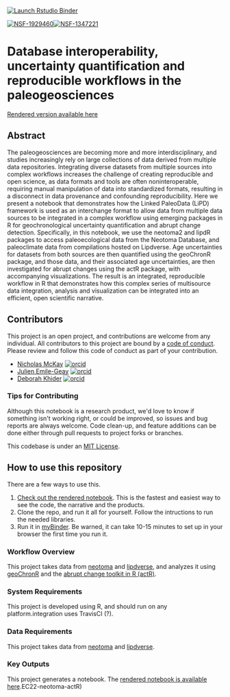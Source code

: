 <!-- badges: start -->
[![Launch Rstudio Binder](http://mybinder.org/badge_logo.svg)](https://mybinder.org/v2/gh/nickmckay/EC22-neotoma-actR/main?urlpath=rstudio)

[![NSF-1929460](https://img.shields.io/badge/NSF-1929460-blue.svg)](https://nsf.gov/awardsearch/showAward?AWD_ID=1929460)[![NSF-1347221](https://img.shields.io/badge/NSF-1347221-blue.svg)](https://nsf.gov/awardsearch/showAward?AWD_ID=1347221)

# Database interoperability, uncertainty quantification and reproducible workflows in the paleogeosciences

[Rendered version available here](https://nickmckay.github.io/EC22-neotoma-actR/)

## Abstract

The paleogeosciences are becoming more and more interdisciplinary, and studies increasingly rely on large collections of data derived from multiple data repositories. Integrating diverse datasets from multiple sources into complex workflows increases the challenge of creating reproducible and open science, as data formats and tools are often noninteroperable, requiring manual manipulation of data into standardized formats, resulting in a disconnect in data provenance and confounding reproducibility. Here we present a notebook that demonstrates how the Linked PaleoData (LiPD) framework is used as an interchange format to allow data from multiple data sources to be integrated in a complex workflow using emerging packages in R for geochronological uncertainty quantification and abrupt change detection. Specifically, in this notebook, we use the neotoma2 and lipdR packages to access paleoecological data from the Neotoma Database, and paleoclimate data from compilations hosted on Lipdverse. Age uncertainties for datasets from both sources are then quantified using the geoChronR package, and those data, and their associated age uncertainties, are then investigated for abrupt changes using the actR package, with accompanying visualizations. The result is an integrated, reproducible workflow in R that demonstrates how this complex series of multisource data integration, analysis and visualization can be integrated into an efficient, open scientific narrative.

## Contributors

This project is an open project, and contributions are welcome from any individual.  All contributors to this project are bound by a [code of conduct](CODE_OF_CONDUCT.md).  Please review and follow this code of conduct as part of your contribution.

  * [Nicholas McKay](http://nau.edu/mckay) [![orcid](https://img.shields.io/badge/orcid-0000--0003--3598--5113-brightgreen.svg)](https://orcid.org/0000-0003-3598-5113)
  * [Julien Emile-Geay](http://climdyn.usc.edu/) [![orcid](https://img.shields.io/badge/orcid-0000--0001--5920--4751-brightgreen.svg)](https://orcid.org/0000-0001-5920-4751)
  * [Deborah Khider](https://earth.usc.edu/~khider/) [![orcid](https://img.shields.io/badge/orcid-0000--0001--7501--8430-brightgreen.svg)](https://orcid.org/0000-0001-7501-8430)

### Tips for Contributing

Although this notebook is a research product, we'd love to know if something isn't working right, or could be improved, so issues and bug reports are always welcome.  Code clean-up, and feature additions can be done either through pull requests to project forks or branches.

This codebase is under an [MIT License](LICENSE).

## How to use this repository

There are a few ways to use this. 

1. [Check out the rendered notebook](https://nickmckay.github.io/EC22-neotoma-actR). This is the fastest and easiest way to see the code, the narrative and the products. 
2. Clone the repo, and run it all for yourself. Follow the intructions to run the needed libraries. 
3. Run it in [myBinder](https://mybinder.org/v2/gh/nickmckay/EC22-neotoma-actR/main?urlpath=rstudio). Be warned, it can take 10-15 minutes to set up in your browser the first time you run it. 

### Workflow Overview

This project takes data from [neotoma](https://neotomadb.org) and [lipdverse](https://lipdverse.org), and analyzes it using [geoChronR](https://nickmckay.github.io/GeoChronR) and the [abrupt change toolkit in R (actR)](https://linked.earth/actR).

### System Requirements

This project is developed using R, and should run on any platform.integration uses TravisCI (?).

### Data Requirements

This project takes data from [neotoma](https://neotomadb.org) and [lipdverse](https://lipdverse.org).

### Key Outputs

This project generates a notebook. The [rendered notebook is available here](https://nickmckay.github.io/).EC22-neotoma-actR)
